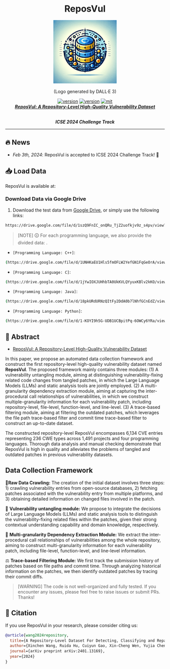 <div align="center">
    <p>
    <h1>
    ReposVul
    </h1>
    <img src="logo.png" alt="ReposVul Logo" style="width: 200px; height: 200px;">
    </p>
    <p>
    (Logo generated by DALL·E 3)
    </p>
    <a href="https://github.com/ddlBoJack/MT4SSL"><img src="https://img.shields.io/badge/Platform-linux-lightgrey" alt="version"></a>
    <a href="https://github.com/ddlBoJack/MT4SSL"><img src="https://img.shields.io/badge/Python-3.8+-orange" alt="version"></a>
    <a href="https://github.com/ddlBoJack/MT4SSL"><img src="https://img.shields.io/badge/License-MIT-red.svg" alt="mit"></a>
</div>

<div align="center">
  <a href="https://arxiv.org/abs/2401.13169">
    <b><em>ReposVul: A Repository-Level High-Quality Vulnerability Dataset</em></b>
  </a>
  <br></br>
  <p>
    <b><em>ICSE 2024 Challenge Track</em></b>
  </p>
</div>

<hr>

## 🔥 News
- *Feb 3th, 2024*: ReposVul is accepted to ICSE 2024 Challenge Track! 🎉

## 📥 Load Data

ReposVul is available at:

### Download Data via Google Drive
1. Download the test data from [Google Drive](https://drive.google.com/file/d/1szQ9FnIC_onQRu_TjZ2uofkjv9z_s4pv/view?usp=drive_link), or simply use the following links:
```bash
https://drive.google.com/file/d/1szQ9FnIC_onQRu_TjZ2uofkjv9z_s4pv/view?usp=drive_link
```

> [NOTE]
> &#128712; For each programming language, we also provide the divided data: .
- `[Programming Language: C++]`:
```bash
(https://drive.google.com/file/d/1UNHKaEU1Hls5fmOFLW2YefGN1FqGeOrA/view?usp=drive_link)
```
- `[Programming Language: C]`:
```bash
(https://drive.google.com/file/d/1jYwIOXJUHhbTA0UkKVLQYyuxKBlv2kKO/view?usp=drive_link)
```

- `[Programming Language: Java]`:
```bash
(https://drive.google.com/file/d/18pkURdURNzQItFy2DdA0b7lNhfGCnEdZ/view?usp=drive_link)
```

- `[Programming Language: Python]`:
  
```bash
(https://drive.google.com/file/d/1-KOYI9h5G-UDB1UCBpitPq-6OWCy6YRa/view?usp=drive_link)
```

## 🚨 Abstract
- [ReposVul: A Repository-Level High-Quality Vulnerability Dataset](https://arxiv.org/abs/2401.13169)

In this paper, we propose an automated data collection framework and construct the first repository-level high-quality vulnerability dataset named **ReposVul**. The proposed framework mainly contains three modules: (1) A vulnerability untangling module, aiming at distinguishing vulnerability-fixing related code changes from tangled patches, in which the Large Language Models (LLMs) and static analysis tools are jointly employed. (2) A multi-granularity dependency extraction module, aiming at capturing the inter-procedural call relationships of vulnerabilities, in which we construct multiple-granularity information for each vulnerability patch, including repository-level, file-level, function-level, and line-level. (3) A trace-based filtering module, aiming at filtering the outdated patches, which leverages the file path trace-based filter and commit time trace-based filter to construct an up-to-date dataset.

The constructed repository-level ReposVul encompasses 6,134 CVE entries representing 236 CWE types across 1,491 projects and four programming languages. Thorough data analysis and manual checking demonstrate that ReposVul is high in quality and alleviates the problems of tangled and outdated patches in previous vulnerability datasets.



## Data Collection Framework
🤯**Raw Data Crawling:** The creation of the initial dataset involves three steps: 1) crawling vulnerability entries from open-source databases, 2) fetching patches associated with the vulnerability entry from multiple platforms, and 3) obtaining detailed information on changed files involved in the patch.

📅 **Vulnerability untangling module:** We propose to integrate the decisions of Large Language Models (LLMs) and static analysis tools to distinguish the vulnerability-fixing related files within the patches, given their strong contextual understanding capability and domain knowledge, respectively.

🔔 **Multi-granularity Dependency Extraction Module:** We extract the inter-procedural call relationships of vulnerabilities among the whole repository, aiming to construct multi-granularity information for each vulnerability patch, including file-level, function-level, and line-level information.

⚖️ **Trace-based Filtering Module:** We first track the submission history of patches based on file paths and commit time. Through analyzing historical information on the patches, we then identify outdated patches by tracing their commit diffs.

> [WARNING]
> The code is not well-organized and fully tested. If you encounter any issues, please feel free to raise issues or submit PRs. Thanks!


## 📝 Citation

If you use ReposVul in your research, please consider citing us:

```bibtex
@article{wang2024repository,
  title={A Repository-Level Dataset For Detecting, Classifying and Repairing Software Vulnerabilities},
  author={Xinchen Wang, Ruida Hu, Cuiyun Gao, Xin-Cheng Wen, Yujia Chen, and Qing Liap},
  journal={arXiv preprint arXiv:2401.13169},
  year={2024}
}
```



